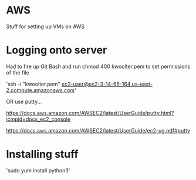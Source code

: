 # AWS
Stuff for setting up VMs on AWS


# Logging onto server
Had to fire up Git Bash and run 
chmod 400 kwoolter.pem
to set permissions of the file

'ssh -i "kwoolter.pem" ec2-user@ec2-3-14-65-164.us-east-2.compute.amazonaws.com'

OR use putty...

https://docs.aws.amazon.com/AWSEC2/latest/UserGuide/putty.html?icmpid=docs_ec2_console

https://docs.aws.amazon.com/AWSEC2/latest/UserGuide/ec2-ug.pdf#putty

# Installing stuff

'sudo yum install python3'



